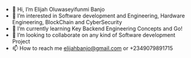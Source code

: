 - 👋 Hi, I’m Elijah Oluwaseyifunmi Banjo
- 👀 I’m interested in Software development and Engineering, Hardware Engineering, BlockChain and CyberSecurity
- 🌱 I’m currently learning Key Backend Engineering Concepts and Go!
- 💞️ I’m looking to collaborate on any kind of Software development Project
- 📫 How to reach me elijahbanjo@gmail.com or +2349079891715

<!---
SheyiB/SheyiB is a ✨ special ✨ repository because its `README.md` (this file) appears on your GitHub profile.
You can click the Preview link to take a look at your changes.
--->
